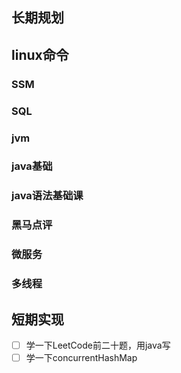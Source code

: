 ## 长期规划
## linux命令

### SSM

### SQL

### jvm

### java基础

### java语法基础课

### 黑马点评

### 微服务

### 多线程



## 短期实现
- [ ] 学一下LeetCode前二十题，用java写
- [ ] 学一下concurrentHashMap
